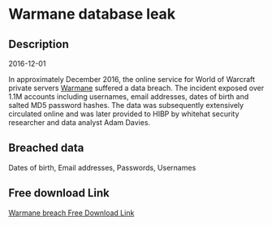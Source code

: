 # Warmane database leak

## Description

2016-12-01

In approximately December 2016, the online service for World of Warcraft private servers <a href="https://www.warmane.com" target="_blank" rel="noopener">Warmane</a> suffered a data breach. The incident exposed over 1.1M accounts including usernames, email addresses, dates of birth and salted MD5 password hashes. The data was subsequently extensively circulated online and was later provided to HIBP by whitehat security researcher and data analyst Adam Davies.

## Breached data

Dates of birth, Email addresses, Passwords, Usernames

## Free download Link

[Warmane breach Free Download Link](https://link-to.net/1229997/236.8823431470164/dynamic/?r=aHR0cHM6Ly93d3cubWVkaWFmaXJlLmNvbS92aWV3LzViTzlHV0Q3N0s4TUdDMC93YXJtYW5lLmNvbS9maWxl)